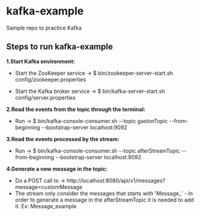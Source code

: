 # kafka-example
Sample repo to practice Kafka


## Steps to run kafka-example
**1.Start Kafka environment:**

 * Start the ZooKeeper service -> $ bin/zookeeper-server-start.sh config/zookeeper.properties

 * Start the Kafka broker service -> $ bin/kafka-server-start.sh config/server.properties

**2.Read the events from the topic through the terminal:**

 * Run -> $ bin/kafka-console-consumer.sh --topic gastonTopic --from-beginning --bootstrap-server localhost:9092

**3.Read the events processed by the stream:**

 * Run -> $ bin/kafka-console-consumer.sh --topic afterStreamTopic --from-beginning --bootstrap-server localhost:9092

**4.Generate a new message in the topic:**

 * Do a POST call to -> http://localhost:8080/api/v1/messages?message=customMessage
 * The stream only consider the messages that starts with 'Message_' - In order to generate a message in the afterStreamTopic it is needed to add it. Ex: Message_example